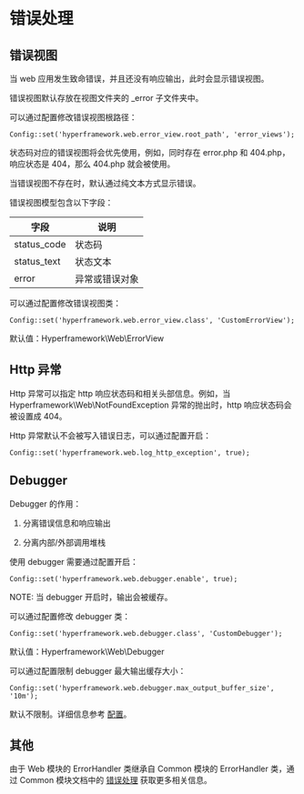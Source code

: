 # 错误处理
## 错误视图
当 web 应用发生致命错误，并且还没有响应输出，此时会显示错误视图。

错误视图默认存放在视图文件夹的 _error 子文件夹中。

可以通过配置修改错误视图根路径：
```.php
Config::set('hyperframework.web.error_view.root_path', 'error_views');
```

状态码对应的错误视图将会优先使用，例如，同时存在 error.php 和 404.php，响应状态是 404，那么 404.php 就会被使用。

当错误视图不存在时，默认通过纯文本方式显示错误。

错误视图模型包含以下字段：

|    字段     |       说明     |
| ----------- | -------------- |
| status_code | 状态码         |
| status_text | 状态文本       |
| error       | 异常或错误对象 |

可以通过配置修改错误视图类：
```.php
Config::set('hyperframework.web.error_view.class', 'CustomErrorView');
```
默认值：Hyperframework\Web\ErrorView

## Http 异常
Http 异常可以指定 http 响应状态码和相关头部信息。例如，当 Hyperframework\Web\NotFoundException 异常的抛出时，http 响应状态码会被设置成 404。

Http 异常默认不会被写入错误日志，可以通过配置开启：
```.php
Config::set('hyperframework.web.log_http_exception', true);
```

## Debugger
Debugger 的作用：

1. 分离错误信息和响应输出

2. 分离内部/外部调用堆栈

使用 debugger 需要通过配置开启：
```.php
Config::set('hyperframework.web.debugger.enable', true);
```

NOTE: 当 debugger 开启时，输出会被缓存。

可以通过配置修改 debugger 类：
```.php
Config::set('hyperframework.web.debugger.class', 'CustomDebugger');
```
默认值：Hyperframework\Web\Debugger

可以通过配置限制 debugger 最大输出缓存大小：
```.php
Config::set('hyperframework.web.debugger.max_output_buffer_size', '10m');
```
默认不限制。详细信息参考 [配置](configuration)。

## 其他
由于 Web 模块的 ErrorHandler 类继承自 Common 模块的 ErrorHandler 类，通过 Common 模块文档中的 [错误处理](/cn/manual/common/error_handling) 获取更多相关信息。
